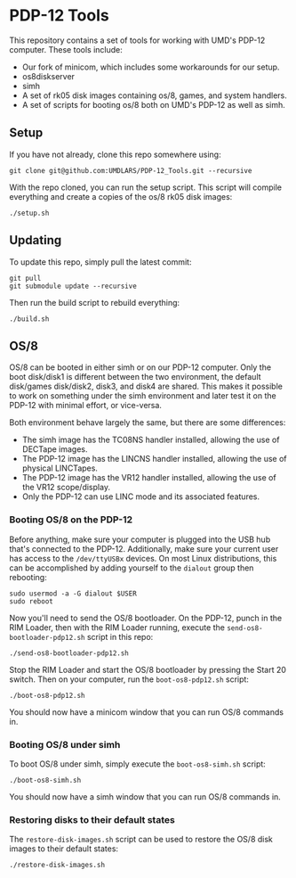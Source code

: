 # PDP-12 Tools
This repository contains a set of tools for working with UMD's PDP-12 computer. These tools include:
* Our fork of minicom, which includes some workarounds for our setup.
* os8diskserver
* simh
* A set of rk05 disk images containing os/8, games, and system handlers.
* A set of scripts for booting os/8 both on UMD's PDP-12 as well as simh.

## Setup
If you have not already, clone this repo somewhere using:
```
git clone git@github.com:UMDLARS/PDP-12_Tools.git --recursive
```

With the repo cloned, you can run the setup script.
This script will compile everything and create a copies of the os/8 rk05 disk images:
```
./setup.sh
```

## Updating
To update this repo, simply pull the latest commit:
```
git pull
git submodule update --recursive
```
Then run the build script to rebuild everything:
```
./build.sh
```

## OS/8
OS/8 can be booted in either simh or on our PDP-12 computer.
Only the boot disk/disk1 is different between the two environment, the default disk/games disk/disk2, disk3, and disk4 are shared.
This makes it possible to work on something under the simh environment and later test it on the PDP-12 with minimal effort, or vice-versa.

Both environment behave largely the same, but there are some differences:
* The simh image has the TC08NS handler installed, allowing the use of DECTape images.
* The PDP-12 image has the LINCNS handler installed, allowing the use of physical LINCTapes.
* The PDP-12 image has the VR12 handler installed, allowing the use of the VR12 scope/display.
* Only the PDP-12 can use LINC mode and its associated features.

### Booting OS/8 on the PDP-12
Before anything, make sure your computer is plugged into the USB hub that's connected to the PDP-12.
Additionally, make sure your current user has access to the `/dev/ttyUSBx` devices.
On most Linux distributions, this can be accomplished by adding yourself to the `dialout` group then rebooting:
```
sudo usermod -a -G dialout $USER
sudo reboot
```

Now you'll need to send the OS/8 bootloader.
On the PDP-12, punch in the RIM Loader, then with the RIM Loader running, execute the `send-os8-bootloader-pdp12.sh` script in this repo:
```
./send-os8-bootloader-pdp12.sh
```


Stop the RIM Loader and start the OS/8 bootloader by pressing the Start 20 switch.
Then on your computer, run the `boot-os8-pdp12.sh` script:
```
./boot-os8-pdp12.sh
```

You should now have a minicom window that you can run OS/8 commands in.

### Booting OS/8 under simh
To boot OS/8 under simh, simply execute the `boot-os8-simh.sh` script:
```
./boot-os8-simh.sh
```

You should now have a simh window that you can run OS/8 commands in.

### Restoring disks to their default states
The `restore-disk-images.sh` script can be used to restore the OS/8 disk images to their default states:
```
./restore-disk-images.sh
```

